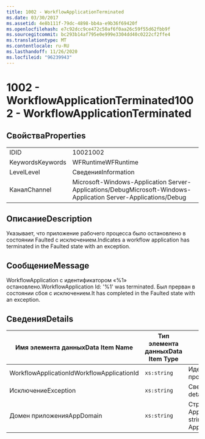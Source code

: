 ```yaml
---
title: 1002 - WorkflowApplicationTerminated
ms.date: 03/30/2017
ms.assetid: 4e8b111f-79dc-4898-bb4a-e9b36f69420f
ms.openlocfilehash: e7c92dcc9ce472c50af6f0aa26c59f55d62fbb9f
ms.sourcegitcommit: bc293b14af795e0e999e3304dd40c0222cf2ffe4
ms.translationtype: MT
ms.contentlocale: ru-RU
ms.lasthandoff: 11/26/2020
ms.locfileid: "96239943"
---
```

# <a name="1002---workflowapplicationterminated"></a><span data-ttu-id="bbcc0-102">1002 - WorkflowApplicationTerminated</span><span class="sxs-lookup"><span data-stu-id="bbcc0-102">1002 - WorkflowApplicationTerminated</span></span>

## <a name="properties"></a><span data-ttu-id="bbcc0-103">Свойства</span><span class="sxs-lookup"><span data-stu-id="bbcc0-103">Properties</span></span>  
  
|||  
|-|-|  
|<span data-ttu-id="bbcc0-104">ID</span><span class="sxs-lookup"><span data-stu-id="bbcc0-104">ID</span></span>|<span data-ttu-id="bbcc0-105">1002</span><span class="sxs-lookup"><span data-stu-id="bbcc0-105">1002</span></span>|  
|<span data-ttu-id="bbcc0-106">Keywords</span><span class="sxs-lookup"><span data-stu-id="bbcc0-106">Keywords</span></span>|<span data-ttu-id="bbcc0-107">WFRuntime</span><span class="sxs-lookup"><span data-stu-id="bbcc0-107">WFRuntime</span></span>|  
|<span data-ttu-id="bbcc0-108">Level</span><span class="sxs-lookup"><span data-stu-id="bbcc0-108">Level</span></span>|<span data-ttu-id="bbcc0-109">Сведения</span><span class="sxs-lookup"><span data-stu-id="bbcc0-109">Information</span></span>|  
|<span data-ttu-id="bbcc0-110">Канал</span><span class="sxs-lookup"><span data-stu-id="bbcc0-110">Channel</span></span>|<span data-ttu-id="bbcc0-111">Microsoft-Windows-Application Server-Applications/Debug</span><span class="sxs-lookup"><span data-stu-id="bbcc0-111">Microsoft-Windows-Application Server-Applications/Debug</span></span>|  
  
## <a name="description"></a><span data-ttu-id="bbcc0-112">Описание</span><span class="sxs-lookup"><span data-stu-id="bbcc0-112">Description</span></span>  

 <span data-ttu-id="bbcc0-113">Указывает, что приложение рабочего процесса было остановлено в состоянии Faulted с исключением.</span><span class="sxs-lookup"><span data-stu-id="bbcc0-113">Indicates a workflow application has terminated in the Faulted state with an exception.</span></span>  
  
## <a name="message"></a><span data-ttu-id="bbcc0-114">Сообщение</span><span class="sxs-lookup"><span data-stu-id="bbcc0-114">Message</span></span>  

 <span data-ttu-id="bbcc0-115">WorkflowApplication с идентификатором «%1» остановлено.</span><span class="sxs-lookup"><span data-stu-id="bbcc0-115">WorkflowApplication Id: '%1' was terminated.</span></span> <span data-ttu-id="bbcc0-116">Был прерван в состоянии сбоя с исключением.</span><span class="sxs-lookup"><span data-stu-id="bbcc0-116">It has completed in the Faulted state with an exception.</span></span>  
  
## <a name="details"></a><span data-ttu-id="bbcc0-117">Сведения</span><span class="sxs-lookup"><span data-stu-id="bbcc0-117">Details</span></span>  
  
|<span data-ttu-id="bbcc0-118">Имя элемента данных</span><span class="sxs-lookup"><span data-stu-id="bbcc0-118">Data Item Name</span></span>|<span data-ttu-id="bbcc0-119">Тип элемента данных</span><span class="sxs-lookup"><span data-stu-id="bbcc0-119">Data Item Type</span></span>|<span data-ttu-id="bbcc0-120">Описание</span><span class="sxs-lookup"><span data-stu-id="bbcc0-120">Description</span></span>|  
|--------------------|--------------------|-----------------|  
|<span data-ttu-id="bbcc0-121">WorkflowApplicationId</span><span class="sxs-lookup"><span data-stu-id="bbcc0-121">WorkflowApplicationId</span></span>|`xs:string`|<span data-ttu-id="bbcc0-122">Идентификатор приложения рабочего процесса</span><span class="sxs-lookup"><span data-stu-id="bbcc0-122">The workflow application id</span></span>|  
|<span data-ttu-id="bbcc0-123">Исключение</span><span class="sxs-lookup"><span data-stu-id="bbcc0-123">Exception</span></span>|`xs:string`|<span data-ttu-id="bbcc0-124">Сведения об исключении</span><span class="sxs-lookup"><span data-stu-id="bbcc0-124">The exception details for the exception</span></span>|  
|<span data-ttu-id="bbcc0-125">Домен приложения</span><span class="sxs-lookup"><span data-stu-id="bbcc0-125">AppDomain</span></span>|`xs:string`|<span data-ttu-id="bbcc0-126">Строка, возвращаемая AppDomain.CurrentDomain.FriendlyName.</span><span class="sxs-lookup"><span data-stu-id="bbcc0-126">The string returned by AppDomain.CurrentDomain.FriendlyName.</span></span>|
